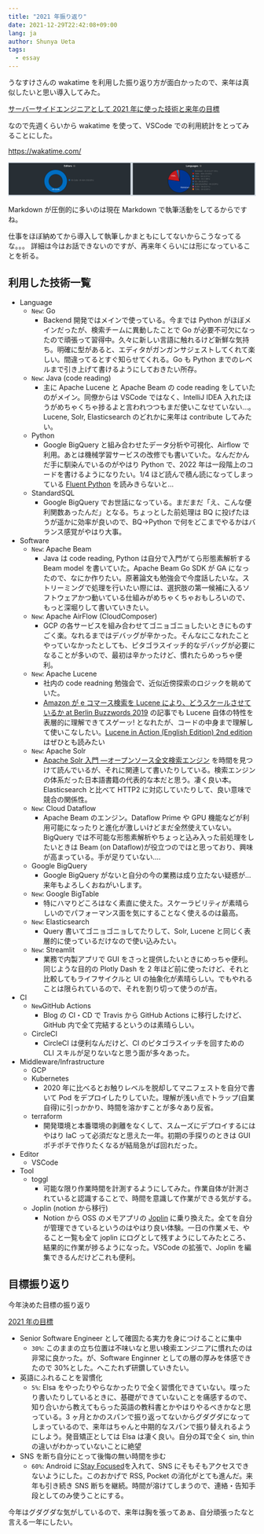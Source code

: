 ```yaml
---
title: "2021 年振り返り"
date: 2021-12-29T22:42:08+09:00
lang: ja
author: Shunya Ueta
tags:
  - essay
---
```


うなすけさんの wakatime を利用した振り返り方が面白かったので、来年は真似したいと思い導入してみた。

[サーバーサイドエンジニアとして 2021 年に使った技術と来年の目標](https://blog.unasuke.com/2021/wrap-up-my-coding/)

なので先週くらいから wakatime を使って、VSCode での利用統計をとってみることにした。

https://wakatime.com/

![wakatimeの統計情報](/posts/2021-12-29/images/1.png)

Markdown が圧倒的に多いのは現在 Markdown で執筆活動をしてるからですね。

仕事をほぼ納めてから導入して執筆しかまともにしてないからこうなってるな。。。
詳細は今はお話できないのですが、再来年くらいには形になっていることを祈る。

## 利用した技術一覧

- Language
  - `New`: Go
    - Backend 開発ではメインで使っている。今までは Python がほぼメインだったが、検索チームに異動したことで Go が必要不可欠になったので頑張って習得中。久々に新しい言語に触れるけど新鮮な気持ち。明確に型があると、エディタがガンガンサジェストしてくれて楽しい。間違ってるとすぐ知らせてくれる。Go も Python までのレベルまで引き上げて書けるようにしておきたい所存。
  - `New`: Java (code reading)
    - 主に Apache Lucene と Apache Beam の code reading をしていたのがメイン。同僚からは VSCode ではなく、IntelliJ IDEA 入れたほうがめちゃくちゃ捗るよと言われつつもまだ使いこなせていない...。Lucene, Solr, Elasticsearch のどれかに来年は contribute してみたい。
  - Python
    - Google BigQuery と組み合わせたデータ分析や可視化、Airflow で利用。あとは機械学習サービスの改修でも書いていた。なんだかんだ手に馴染んでいるのがやはり Python で、2022 年は一段階上のコードを書けるようになりたい。1/4 ほど読んで積ん読になってしまっている [Fluent Python](https://amzn.to/3HlAHS5) を読みきらないと...
  - StandardSQL
    - Google BigQuery でお世話になっている。まだまだ「え、こんな便利関数あったんだ」となる。ちょっとした前処理は BQ に投げたほうが遥かに効率が良いので、BQ→Python で何をどこまでやるかはバランス感覚がやはり大事。
- Software
  - `New`: Apache Beam
    - Java は code reading, Python は自分で入門がてら形態素解析する Beam model を書いていた。Apache Beam Go SDK が GA になったので、なにか作りたい。原著論文も勉強会で今度話したいな。ストリーミングで処理を行いたい際には、選択肢の第一候補に入るソフトウェアかつ動いている仕組みがめちゃくちゃおもしろいので、もっと深堀りして書いていきたい。
  - `New`: Apache AirFlow (CloudComposer)
    - GCP の各サービスを組み合わせてゴニョゴニョしたいときにものすごく楽。なれるまではデバッグが辛かった。そんなにこなれたことやっていなかったとしても、ピタゴラスイッチ的なデバッグが必要になることが多いので、最初は辛かったけど、慣れたらめっちゃ便利。
  - `New`: Apache Lucene
    - 社内の code readning 勉強会で、近似近傍探索のロジックを眺めていた。
    - [Amazon が e コマース検索を Lucene により、どうスケールさせているか at Berlin Buzzwords 2019](/posts/2021-11-26/) の記事でも Lucene 自体の特性を表層的に理解できてスゲーッ! となれたが、コードの中身まで理解して使いこなしたい。[Lucene in Action (English Edition) 2nd edition](https://amzn.to/3EFzl2I) はぜひとも読みたい
  - `New`: Apache Solr
    - [Apache Solr 入門 ―オープンソース全文検索エンジン](https://amzn.to/3FB5lGF) を時間を見つけて読んでいるが、それに関連して書いたりしている。検索エンジンの体系だった日本語書籍の代表的な本だと思う。凄く良い本。Elasticsearch と比べて HTTP2 に対応していたりして、良い意味で競合の関係性。
  - `New`: Cloud Dataflow
    - Apache Beam のエンジン。Dataflow Prime や GPU 機能などが利用可能になったりと進化が激しいけどまだ全然使えていない。BigQuery では不可能な形態素解析やちょっと込み入った前処理をしたいときは Beam (on Dataflow)が役立つのではと思っており、興味が高まっている。手が足りていない....
  - Google BigQuery
    - Google BigQuery がないと自分の今の業務は成り立たない疑惑が... 来年もよろしくおねがいします。
  - `New`: Google BigTable
    - 特にハマりどころはなく素直に使えた。スケーラビリティが素晴らしいのでパフォーマンス面を気にすることなく使えるのは最高。
  - `New`: Elasticsearch
    - Query 書いてゴニョゴニョしてたりして、Solr, Lucene と同じく表層的に使っているだけなので使い込みたい。
  - `New`: Streamlit
    - 業務で内製アプリで GUI をさっと提供したいときにめっちゃ便利。同じような目的の Plotly Dash を 2 年ほど前に使ったけど、それと比較してもライフサイクルと UI の抽象化が素晴らしい。でもやれることは限られているので、それを割り切って使うのが吉。
- CI
  - `New`GitHub Actions
    - Blog の CI・CD で Travis から GitHub Actions に移行したけど、GitHub 内で全て完結するというのは素晴らしい。
  - CircleCI
    - CircleCI は便利なんだけど、CI のピタゴラスイッチを回すための CLI スキルが足りないなと思う面が多々あった。
- Middleware/Infrastructure
  - GCP
  - Kubernetes
    - 2020 年に比べるとお触りレベルを脱却してマニフェストを自分で書いて Pod をデプロイしたりしていた。理解が浅い点でトラップ(自業自得)に引っかかり、時間を溶かすことが多々あり反省。
  - terraform
    - 開発環境と本番環境の剥離をなくして、スムーズにデプロイするにはやはり IaC って必須だなと思えた一年。初期の手探りのときは GUI ポチポチで作りたくなるが結局急がば回れだった。
- Editor
  - VSCode
- Tool
  - toggl
    - 可能な限り作業時間を計測するようにしてみた。作業自体が計測されていると認識することで、時間を意識して作業ができる気がする。
  - Joplin (notion から移行)
    - Notion から OSS のメモアプリの [Joplin](https://joplinapp.org/) に乗り換えた。全てを自分が管理できているというのはやはり良い体験。一日の作業メモ、やること一覧も全て joplin にログとして残すようにしてみたところ、結果的に作業が捗るようになった。VSCode の拡張で、Joplin を編集できるんだけどこれも便利。

## 目標振り返り

今年決めた目標の振り返り

[2021 年の目標](/posts/2021-11-26/)

- Senior Software Engineer として確固たる実力を身につけることに集中
  - `30%`: このままの立ち位置は不味いなと思い検索エンジニアに慣れたのは非常に良かった。が、Software Enginner としての層の厚みを体感できたので 30%とした。へこたれず研鑽していきたい。
- 英語にふれることを習慣化
  - `5%`: Elsa をやったりやらなかったりで全く習慣化できていない。喋ったり書いたりしているときに、基礎ができていないことを痛感するので、知り合いから教えてもらった英語の教科書とかやはりやるべきかなと思っている。3 ヶ月とかのスパンで振り返ってないからグダグダになってしまっているので、来年はちゃんと中期的なスパンで振り替えれるようにしよう。発音矯正としては Elsa は凄く良い。自分の耳で全く sin, thin の違いがわかっていないことに絶望
- SNS を断ち自分にとって後悔の無い時間を歩む
  - `60%`: Android に[Stay Focused](https://play.google.com/store/apps/details?id=com.stayfocused)を入れて、SNS にそもそもアクセスできないようにした。このおかげで RSS, Pocket の消化がとても進んだ。来年も引き続き SNS 断ちを継続。時間が溶けてしまうので、連絡・告知手段としてのみ使うことにする。

今年はグダグダな気がしているので、来年は胸を張ってあぁ、自分頑張ったなと言える一年にしたい。
